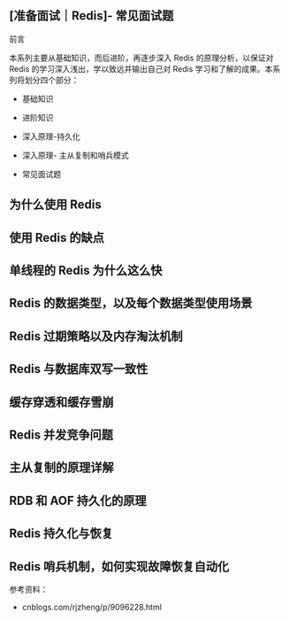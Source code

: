 ## [准备面试｜Redis]- 常见面试题

前言

本系列主要从基础知识，而后进阶，再逐步深入 Redis 的原理分析，以保证对 Redis 的学习深入浅出，学以致远并输出自己对 Redis 学习和了解的成果。本系列将划分四个部分：

- 基础知识

- 进阶知识

- 深入原理-持久化

- 深入原理- 主从复制和哨兵模式

- 常见面试题

## 为什么使用 Redis

## 使用 Redis 的缺点

## 单线程的 Redis 为什么这么快

## Redis 的数据类型，以及每个数据类型使用场景

## Redis 过期策略以及内存淘汰机制

## Redis 与数据库双写一致性

## 缓存穿透和缓存雪崩

## Redis 并发竞争问题

## 主从复制的原理详解

## RDB 和 AOF 持久化的原理

## Redis 持久化与恢复

## Redis 哨兵机制，如何实现故障恢复自动化

参考资料：

- cnblogs.com/rjzheng/p/9096228.html
